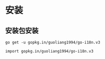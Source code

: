 # 安装
## 安装包安装
```shell
go get -u gopkg.in/guoliang1994/go-i18n.v3
```
```golang
import gopkg.in/guoliang1994/go-i18n.v3
```